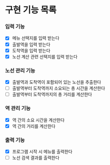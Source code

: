 # 구현 기능 목록

### 입력 기능
- [x] 메뉴 선택지를 입력 받는다
- [x] 출발역을 입력 받는다
- [x] 도착역을 입력 받는다
- [x] 노선 계산 관련 선택지를 입력 받는다

### 노선 관리 기능
- [x] 출발역과 도착역이 포함되어 있는 노선을 추출한다
- [ ] 출발역부터 도착역까지 소요되는 총 시간을 계산한다
- [ ] 출발역부터 도착역까지의 총 거리를 계산한다

### 역 관리 기능
- [x] 역 간의 소요 시간을 계산한다
- [x] 역 간의 거리를 계산한다

### 출력 기능
- [x] 프로그램 시작 시 메뉴를 출력한다
- [ ] 노선 검색 결과를 출력한다